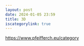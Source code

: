 ```yaml
---
layout: post
date: 2024-01-05 23:59
title: 3D
iscategorylink: true
---
```


https://www.pfeifferch.eu/category
